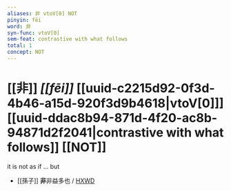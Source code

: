 ```yaml
---
aliases: 非 vtoV[0] NOT
pinyin: fēi
word: 非
syn-func: vtoV[0]
sem-feat: contrastive with what follows
total: 1
concept: NOT 
---
```

# [[非]] *[[fēi]]*  [[uuid-c2215d92-0f3d-4b46-a15d-920f3d9b4618|vtoV[0]]] [[uuid-ddac8b94-871d-4f20-ac8b-94871d2f2041|contrastive with what follows]] [[NOT]]
it is not as if ... but
 - [[孫子]] **非**非益多也 / [HXWD](https://hxwd.org/textview.html?location=KR3b0003_tls_009-1a.46)